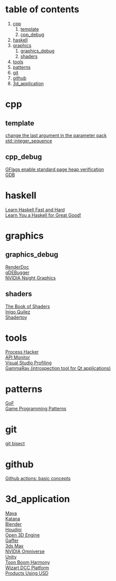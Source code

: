 # table of contents
1. [cpp](#cpp)
    1. [template](#template)
    2. [cpp_debug](#cpp_debug)
2. [haskell](#haskell)
3. [graphics](#graphics)
    1. [graphics_debug](#graphics_debug)
    2. [shaders](#shaders)
4. [tools](#tools)
5. [patterns](#patterns)
6. [git](#git)
7. [github](#github)
8. [3d_application](#3d_application)

# cpp

## template

[change the last argument in the parameter pack](https://stackoverflow.com/questions/44659013/how-to-change-the-last-argument-in-the-parameter-pack)</br>
[std::integer_sequence](https://en.cppreference.com/w/cpp/utility/integer_sequence)</br>

## cpp_debug

[GFlags enable standard page heap verification](https://learn.microsoft.com/en-us/windows-hardware/drivers/debugger/gflags-and-pageheap)</br>
[GDB](https://www.sourceware.org/gdb/)</br>

# haskell

[Learn Haskell Fast and Hard](https://yannesposito.com/Scratch/en/blog/Haskell-the-Hard-Way/)</br>
[Learn You a Haskell for Great Good!](https://learnyouahaskell.com)</br>

# graphics

## graphics_debug

[RenderDoc](https://renderdoc.org)</br>
[gDEBugger](https://web.archive.org/web/20160510092504/http://www.gremedy.com/download.php)</br>
[NVIDIA Nsight Graphics](https://developer.nvidia.com/nsight-graphics)</br>

## shaders

[The Book of Shaders](https://thebookofshaders.com)</br>
[Inigo Quilez](https://iquilezles.org)</br>
[Shadertoy](https://www.shadertoy.com)</br>

# tools

[Process Hacker](https://processhacker.sourceforge.io)</br>
[API Monitor](http://www.rohitab.com/downloads)</br>
[Visual Studio Profiling](https://learn.microsoft.com/en-us/visualstudio/profiling/cpu-usage?view=vs-2022)</br>
[GammaRay (introspection tool for Qt applications)](https://github.com/KDAB/GammaRay)</br>

# patterns

[GoF](https://en.wikipedia.org/wiki/Design_Patterns)</br>
[Game Programming Patterns](https://gameprogrammingpatterns.com)</br>

# git

[git bisect](https://git-scm.com/docs/git-bisect)</br>

# github

[Github actions: basic concepts](https://cakeinpanic.medium.com/github-actions-%D0%B1%D0%B0%D0%B7%D0%B0-2501445e7392)</br>

# 3d_application

[Maya](https://www.autodesk.com/products/maya/overview?term=1-YEAR&tab=subscription)</br>
[Katana](https://www.foundry.com/products/katana)</br>
[Blender](https://www.blender.org)</br>
[Houdini](https://www.sidefx.com/products/houdini)</br>
[Open 3D Engine](https://github.com/o3de/o3de)</br>
[Gaffer](https://www.gafferhq.org)</br>
[3ds Max](https://www.autodesk.com/products/3ds-max/overview)</br>
[NVIDIA Omniverse](https://www.nvidia.com/en-us/omniverse)</br>
[Unity](https://unity.com)</br>
[Toon Boom Harmony](https://www.toonboom.com/products/harmony)</br>
[Wizart DCC Platform](https://wizartsoft.com)</br>
[Products Using USD](https://openusd.org/release/usd_products.html)</br>
